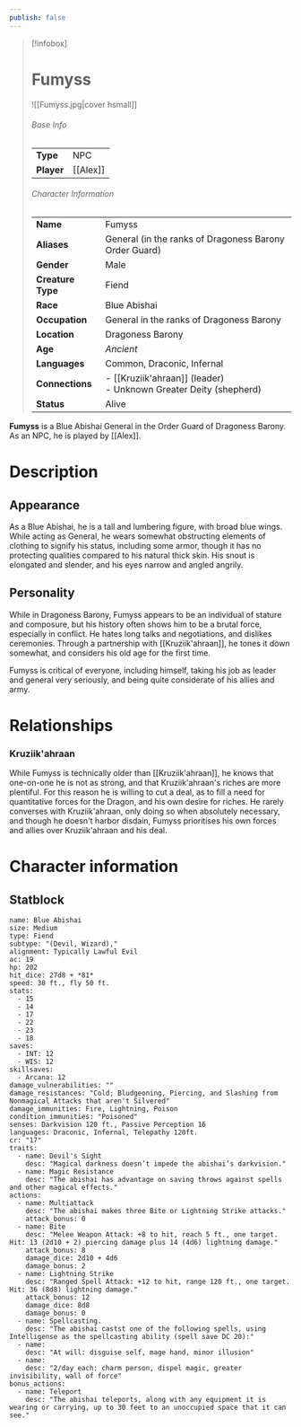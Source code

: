 ```yaml
---
publish: false
---
```

> [!infobox]  
> # Fumyss 
> ![[Fumyss.jpg|cover hsmall]]  
> ###### Base Info
> | | |  
> |---|---|  
> | **Type** | NPC |
> | **Player** | [[Alex]] |
> ###### Character Information  
> | | |  
> |---|---|  
> | **Name** | Fumyss |
> | **Aliases** | General (in the ranks of Dragoness Barony Order Guard) |
> | **Gender** | Male | 
> | **Creature Type** | Fiend |
> | **Race** | Blue Abishai |  
> | **Occupation** | General in the ranks of Dragoness Barony |  
> | **Location** | Dragoness Barony |
> | **Age** | *Ancient* |
> | **Languages** | Common, Draconic, Infernal |  
> | **Connections** | - [[Kruziik'ahraan]] (leader)<br>- Unknown Greater Deity (shepherd) |
> | **Status** | Alive |

**Fumyss** is a Blue Abishai General in the Order Guard of Dragoness Barony. As an NPC, he is played by [[Alex]].
# Description
## Appearance
As a Blue Abishai, he is a tall and lumbering figure, with broad blue wings. While acting as General, he wears somewhat obstructing elements of clothing to signify his status, including some armor, though it has no protecting qualities compared to his natural thick skin. His snout is elongated and slender, and his eyes narrow and angled angrily.
## Personality
While in Dragoness Barony, Fumyss appears to be an individual of stature and composure, but his history often shows him to be a brutal force, especially in conflict. He hates long talks and negotiations, and dislikes ceremonies. Through a partnership with [[Kruziik'ahraan]], he tones it down somewhat, and considers his old age for the first time. 

Fumyss is critical of everyone, including himself, taking his job as leader and general very seriously, and being quite considerate of his allies and army.
# Relationships
### Kruziik'ahraan
While Fumyss is technically older than [[Kruziik'ahraan]], he knows that one-on-one he is not as strong, and that Kruziik'ahraan's riches are more plentiful. For this reason he is willing to cut a deal, as to fill a need for quantitative forces for the Dragon, and his own desire for riches. He rarely converses with Kruziik'ahraan, only doing so when absolutely necessary, and though he doesn't harbor disdain, Fumyss prioritises his own forces and allies over Kruziik'ahraan and his deal.
# Character information
## Statblock
```statblock
name: Blue Abishai
size: Medium
type: Fiend
subtype: "(Devil, Wizard),"
alignment: Typically Lawful Evil
ac: 19
hp: 202
hit_dice: 27d8 + *81*
speed: 30 ft., fly 50 ft.
stats:
  - 15
  - 14
  - 17
  - 22
  - 23
  - 18
saves:
  - INT: 12
  - WIS: 12
skillsaves:
  - Arcana: 12
damage_vulnerabilities: ""
damage_resistances: "Cold; Bludgeoning, Piercing, and Slashing from Nonmagical Attacks that aren't Silvered"
damage_immunities: Fire, Lightning, Poison
condition_immunities: "Poisoned"
senses: Darkvision 120 ft., Passive Perception 16
languages: Draconic, Infernal, Telepathy 120ft.
cr: "17"
traits:
  - name: Devil's Sight
    desc: "Magical darkness doesn’t impede the abishai’s darkvision."
  - name: Magic Resistance
    desc: "The abishai has advantage on saving throws against spells and other magical effects."
actions:
  - name: Multiattack
    desc: "The abishai makes three Bite or Lightning Strike attacks."
    attack_bonus: 0
  - name: Bite
    desc: "Melee Weapon Attack: +8 to hit, reach 5 ft., one target. Hit: 13 (2d10 + 2) piercing damage plus 14 (4d6) lightning damage."
    attack_bonus: 8
    damage_dice: 2d10 + 4d6
    damage_bonus: 2
  - name: Lightning Strike
    desc: "Ranged Spell Attack: +12 to hit, range 120 ft., one target. Hit: 36 (8d8) lightning damage."
    attack_bonus: 12
    damage_dice: 8d8
    damage_bonus: 0
  - name: Spellcasting.
    desc: "The abishai castst one of the following spells, using Intelligense as the spellcasting ability (spell save DC 20):"
  - name:
    desc: "At will: disguise self, mage hand, minor illusion"
  - name:
    desc: "2/day each: charm person, dispel magic, greater invisibility, wall of force"
bonus_actions:
  - name: Teleport
    desc: "The abishai teleports, along with any equipment it is wearing or carrying, up to 30 feet to an unoccupied space that it can see."
```
